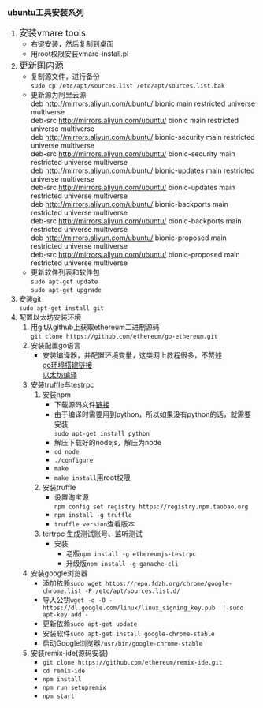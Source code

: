 ### ubuntu工具安装系列
   1. <font size=4>安装vmare tools</font>
      + 右键安装，然后复制到桌面
      + 用root权限安装vmare-install.pl
   2. <font size=4>更新国内源</font>
      + 复制源文件，进行备份
        <br/>`sudo cp /etc/apt/sources.list /etc/apt/sources.list.bak`
      + 更新源为阿里云源
        <br/>deb http://mirrors.aliyun.com/ubuntu/ bionic main restricted universe multiverse
        <br/>deb-src http://mirrors.aliyun.com/ubuntu/ bionic main restricted universe multiverse
        <br/>deb http://mirrors.aliyun.com/ubuntu/ bionic-security main restricted universe multiverse
        <br/> deb-src http://mirrors.aliyun.com/ubuntu/ bionic-security main restricted universe multiverse
        <br/>deb http://mirrors.aliyun.com/ubuntu/ bionic-updates main restricted universe multiverse
        <br/>deb-src http://mirrors.aliyun.com/ubuntu/ bionic-updates main restricted universe multiverse
        <br/>deb http://mirrors.aliyun.com/ubuntu/ bionic-backports main restricted universe multiverse
        <br/>deb-src http://mirrors.aliyun.com/ubuntu/ bionic-backports main restricted universe multiverse
        <br/>deb http://mirrors.aliyun.com/ubuntu/ bionic-proposed main restricted universe multiverse
        <br/>deb-src http://mirrors.aliyun.com/ubuntu/ bionic-proposed main restricted universe multiverse
      + 更新软件列表和软件包
        <br/>`sudo apt-get update`
        <br/>`sudo apt-get upgrade`
   3. 安装git
      <br/>`sudo apt-get install git`
   4. 配置以太坊安装环境
      1. 用git从github上获取ethereum二进制源码
         <br/>`git clone https://github.com/ethereum/go-ethereum.git`
      2. 安装配置go语言
         + 安装编译器，并配置环境变量，这类网上教程很多，不赘述
           <br/>[go环境搭建链接](https://my.oschina.net/u/2349981/blog/856949)
           <br/>[以太坊编译](https://my.oschina.net/u/2349981/blog/899260)
      3. 安装truffle与testrpc
         1. 安装npm
            + 下载源码文件[链接](https://nodejs.org/en/download/)
            + 由于编译时需要用到python，所以如果没有python的话，就需要安装<br/>`sudo apt-get install python`
            + 解压下载好的nodejs，解压为node
            + `cd node`
            + `./configure`
            + `make`
            + `make install`用root权限
         2. 安装truffle
            + 设置淘宝源
              <br/>`npm config set registry https://registry.npm.taobao.org`
            + `npm install -g truffle`
            + `truffle version`查看版本
         3. tertrpc 生成测试账号、监听测试
            + 安装
               - 老版`npm install -g ethereumjs-testrpc`
               - 升级版`npm install -g ganache-cli`
      4. 安装google浏览器
         + 添加依赖`sudo wget https://repo.fdzh.org/chrome/google-chrome.list -P /etc/apt/sources.list.d/`
         + 导入公钥`wget -q -O - https://dl.google.com/linux/linux_signing_key.pub  | sudo apt-key add -`
         + 更新依赖`sudo apt-get update`
         + 安装软件`sudo apt-get install google-chrome-stable`
         + 启动Google浏览器`/usr/bin/google-chrome-stable`
      5. 安装remix-ide(源码安装)
         + `git clone https://github.com/ethereum/remix-ide.git`
         + `cd remix-ide`
         + `npm install`
         + `npm run setupremix`
         + `npm start`

